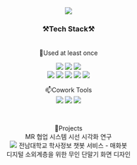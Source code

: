 <div align="center">

<img src="https://capsule-render.vercel.app/api?type=waving&color=gradient&height=300&section=header&text=HEO%20SUYEONG&fontSize=70" />


<!--
**hssu0/hssu0** is a ✨ _special_ ✨ repository because its `README.md` (this file) appears on your GitHub profile.

Here are some ideas to get you started:

- 🔭 I’m currently working on ...
- 🌱 I’m currently learning ...
- 👯 I’m looking to collaborate on ...
- 🤔 I’m looking for help with ...
- 💬 Ask me about ...
- 📫 How to reach me: ...
- 😄 Pronouns: ...
- ⚡ Fun fact: ...
-->

  
### ⚒️Tech Stack⚒️<br/><br/>
  
🌱Used at least once <br/>
  
<img src="https://img.shields.io/badge/Java-007396?style=flat-square&logo=Java&logoColor=white">
<img src="https://img.shields.io/badge/Python-3776AB?style=flat-square&logo=Python&logoColor=white">
    <img src="https://img.shields.io/badge/Android-3DDC84?style=flat-square&logo=Android&logoColor=white">
  <br/>
  <img src="https://img.shields.io/badge/C-A8B9CC?style=flat-square&logo=c&logoColor=white">
  <img src="https://img.shields.io/badge/C++-00599C?style=flat-square&logo=c%2B%2B&logoColor=white">
  <img src="https://img.shields.io/badge/Unity-181717?style=flat-square&logo=Unity&logoColor=white">
  <img src="https://img.shields.io/badge/Ruby-CC342D?style=flat-square&logo=Ruby&logoColor=white">
    <img src="https://img.shields.io/badge/Arduino-00979D?style=flat-square&logo=Arduino&logoColor=white">
  
  <br/>
  
📫Cowork Tools <br/>
    <img src="https://img.shields.io/badge/GitHub-181717?style=flat-square&logo=GitHub&logoColor=white">
    <img src="https://img.shields.io/badge/Notion-000000?style=flat-square&logo=Notion&logoColor=white">
    <img src="https://img.shields.io/badge/Slack-4A154B?style=flat-square&logo=Slack&logoColor=white">
  
  <br/>
  
🔭Projects <br/>
  MR 협업 시스템 시선 시각화 연구 <br/>
  <img src="![그림2](https://user-images.githubusercontent.com/65766022/163758045-e1c33e66-0b37-4a77-9ca4-e1e777586d7c.png)
">
  전남대학교 학사정보 챗봇 서비스 - 매화봇 <br/>
  디지털 소외계층을 위한 무인 단말기 화면 디자인 <br/>
  </div>
